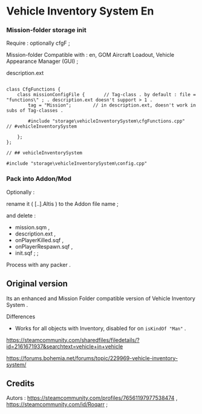 # Vehicle Inventory System En

### Mission-folder storage init

Require : optionally cfgF ;

Mission-folder Compatible with : en, GOM Aircraft Loadout, Vehicle Appearance Manager (GUI) ;

description.ext
```

class CfgFunctions {
	class missionConfigFile {		// Tag-class . by default : file = "functions\" ; . description.ext doesn't support > 1 .
		tag = "Mission";		// in description.ext, doesn't work in subs of Tag-classes .

		#include "storage\vehicleInventorySystem\cfgFunctions.cpp"		// #vehicleInventorySystem

	};
};

// ## vehicleInventorySystem

#include "storage\vehicleInventorySystem\config.cpp"

```

### Pack into Addon/Mod

Optionally :

rename it ( [..].Altis ) to the Addon file name ;

and delete :
* mission.sqm ,
* description.ext ,
* onPlayerKilled.sqf ,
* onPlayerRespawn.sqf ,
* init.sqf ; ;

Process with any packer .

## Original version

Its an enhanced and Mission Folder compatible version of Vehicle Inventory System .

Differences
* Works for all objects with Inventory, disabled for on `isKindOf "Man"` .

https://steamcommunity.com/sharedfiles/filedetails/?id=2161671937&searchtext=vehicle+in+vehicle

https://forums.bohemia.net/forums/topic/229969-vehicle-inventory-system/

## Credits

Autors : https://steamcommunity.com/profiles/76561197977538474 , https://steamcommunity.com/id/Roqarr ;
